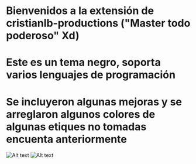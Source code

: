 # Bienvenidos a la extensión de cristianlb-productions ("Master todo poderoso" Xd)
# Este es un tema negro, soporta varios lenguajes de programación
# Se incluyeron algunas mejoras y se arreglaron algunos colores de algunas etiques no tomadas encuenta anteriormente
![Alt text](images/img01?raw=true "Muestra #1")
![Alt text](images/img02?raw=true "Muestra #2")